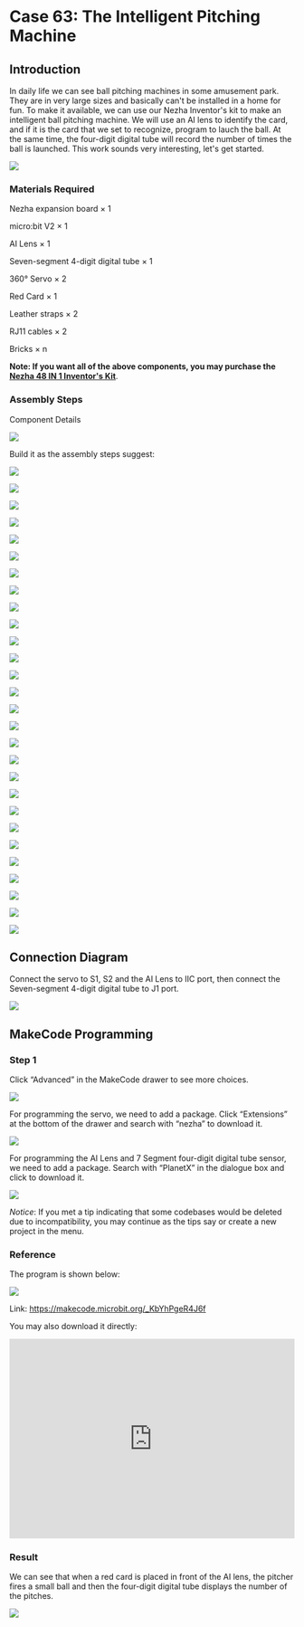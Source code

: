 # Case 63: The Intelligent Pitching Machine

## Introduction

In daily life we can see ball pitching machines in some amusement park. They are in very large sizes and basically can't be installed in a home for fun. To make it available,  we can use our Nezha Inventor's kit to make an intelligent ball pitching machine. We will use an AI lens to identify the card, and if it is the card that we set to recognize,  program to lauch the ball. At the same time, the four-digit digital tube will record the number of times the ball is launched. This work sounds very interesting, let's get started.

![](./images/63_1.png)

### Materials Required

Nezha expansion board × 1

micro:bit V2 × 1

AI Lens × 1

Seven-segment 4-digit digital tube × 1

360° Servo × 2

Red Card × 1

Leather straps × 2

RJ11 cables × 2

Bricks × n

**Note: If you want all of the above components, you may purchase the [Nezha 48 IN 1 Inventor's Kit](https://www.elecfreaks.com/nezha-inventor-s-kit-for-micro-bit-without-micro-bit-board.html)**.



### Assembly Steps

Component Details

![](./images/63_2.jpg)

Build it as the assembly steps suggest:

![](./images/63_3.jpg)

![](./images/63_4.jpg)

![](./images/63_5.jpg)

![](./images/63_6.jpg)

![](./images/63_7.jpg)

![](./images/63_8.jpg)

![](./images/63_9.jpg)

![](./images/63_10.jpg)

![](./images/63_11.jpg)

![](./images/63_12.jpg)

![](./images/63_13.jpg)

![](./images/63_14.jpg)

![](./images/63_15.jpg)

![](./images/63_16.jpg)

![](./images/63_17.jpg)

![](./images/63_18.jpg)

![](./images/63_19.jpg)

![](./images/63_20.jpg)

![](./images/63_21.jpg)

![](./images/63_22.jpg)

![](./images/63_23.jpg)

![](./images/63_24.jpg)

![](./images/63_25.jpg)

![](./images/63_26.jpg)

![](./images/63_27.jpg)

![](./images/63_28.jpg)

![](./images/63_29.jpg)

![](./images/63_30.jpg)

## Connection Diagram

Connect the servo to  S1, S2 and the AI Lens to IIC port, then connect the Seven-segment 4-digit digital tube to J1 port.

![](./images/63_36.png)


##  MakeCode Programming

### Step 1

Click “Advanced” in the MakeCode drawer to see more choices.



![](./images/49_10.png)



For programming the servo, we need to add a package. Click “Extensions” at the bottom of the drawer and search with “nezha” to download it.



![](./images/49_11.png)



For programming the AI Lens and 7 Segment four-digit digital tube sensor, we need to add a package. Search with “PlanetX” in the dialogue box and click to download it.

![](./images/49_12.png)



*Notice*: If you met a tip indicating that some codebases would be deleted due to incompatibility, you may continue as the tips say or create a new project in the menu.

### Reference

The program is shown below:

![](./images/63_32.jpg)

Link: https://makecode.microbit.org/_KbYhPgeR4J6f

You may also download it directly:

<div style="position:relative;height:0;padding-bottom:70%;overflow:hidden;"><iframe style="position:absolute;top:0;left:0;width:100%;height:100%;" src="https://makecode.microbit.org/#pub:_KbYhPgeR4J6f" frameborder="0" sandbox="allow-popups allow-forms allow-scripts allow-same-origin"></iframe></div>

### Result

We can see that when a red card is placed in front of the AI lens, the pitcher fires a small ball and then the four-digit digital tube displays the number of the pitches.

![](./images/63_33.gif)
